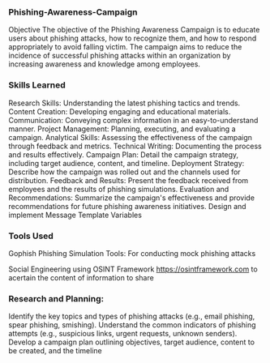 ### Phishing-Awareness-Campaign

Objective
The objective of the Phishing Awareness Campaign is to educate users about phishing attacks, how to recognize them, and how to respond appropriately to avoid falling victim. The campaign aims to reduce the incidence of successful phishing attacks within an organization by increasing awareness and knowledge among employees.


### Skills Learned

Research Skills: Understanding the latest phishing tactics and trends.
Content Creation: Developing engaging and educational materials.
Communication: Conveying complex information in an easy-to-understand manner.
Project Management: Planning, executing, and evaluating a campaign.
Analytical Skills: Assessing the effectiveness of the campaign through feedback and metrics.
Technical Writing: Documenting the process and results effectively.
Campaign Plan: Detail the campaign strategy, including target audience, content, and timeline.
Deployment Strategy: Describe how the campaign was rolled out and the channels used for distribution.
Feedback and Results: Present the feedback received from employees and the results of phishing simulations.
Evaluation and Recommendations: Summarize the campaign's effectiveness and provide recommendations for future phishing awareness initiatives.
 Design and implement Message Template Variables

### Tools Used

Gophish Phishing Simulation Tools: For conducting mock phishing attacks 

Social Engineering using OSINT Framework https://osintframework.com to acertain the content of information to share


### Research and Planning:
Identify the key topics and types of phishing attacks (e.g., email phishing, spear phishing, smishing).
Understand the common indicators of phishing attempts (e.g., suspicious links, urgent requests, unknown senders).
Develop a campaign plan outlining objectives, target audience, content to be created, and the timeline

